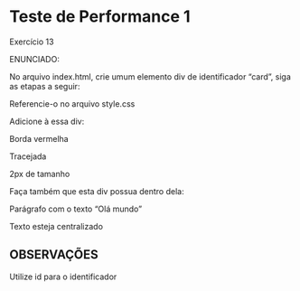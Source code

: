 # Teste de Performance 1

Exercício 13

ENUNCIADO:

No arquivo index.html, crie umum elemento div de identificador “card”, siga as etapas a seguir:

Referencie-o no arquivo style.css

Adicione à essa div:

Borda vermelha

Tracejada

2px de tamanho

Faça também que esta div possua dentro dela:

Parágrafo com o texto “Olá mundo”

Texto esteja centralizado

## OBSERVAÇÕES

Utilize id para o identificador
